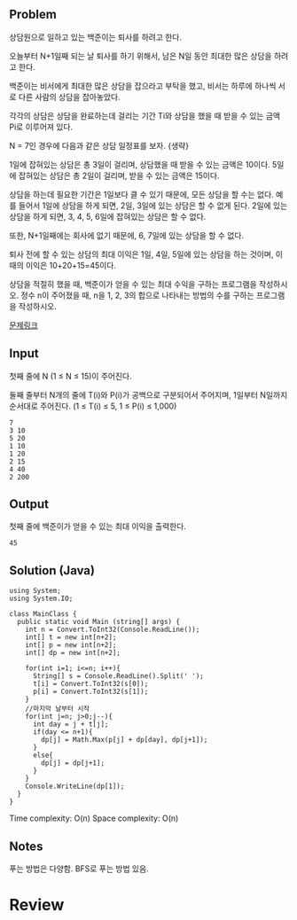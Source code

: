## Problem
상담원으로 일하고 있는 백준이는 퇴사를 하려고 한다.

오늘부터 N+1일째 되는 날 퇴사를 하기 위해서, 남은 N일 동안 최대한 많은 상담을 하려고 한다.

백준이는 비서에게 최대한 많은 상담을 잡으라고 부탁을 했고, 비서는 하루에 하나씩 서로 다른 사람의 상담을 잡아놓았다.

각각의 상담은 상담을 완료하는데 걸리는 기간 Ti와 상담을 했을 때 받을 수 있는 금액 Pi로 이루어져 있다.

N = 7인 경우에 다음과 같은 상담 일정표를 보자.
{생략}

1일에 잡혀있는 상담은 총 3일이 걸리며, 상담했을 때 받을 수 있는 금액은 10이다. 5일에 잡혀있는 상담은 총 2일이 걸리며, 받을 수 있는 금액은 15이다.

상담을 하는데 필요한 기간은 1일보다 클 수 있기 때문에, 모든 상담을 할 수는 없다. 예를 들어서 1일에 상담을 하게 되면, 2일, 3일에 있는 상담은 할 수 없게 된다. 2일에 있는 상담을 하게 되면, 3, 4, 5, 6일에 잡혀있는 상담은 할 수 없다.

또한, N+1일째에는 회사에 없기 때문에, 6, 7일에 있는 상담을 할 수 없다.

퇴사 전에 할 수 있는 상담의 최대 이익은 1일, 4일, 5일에 있는 상담을 하는 것이며, 이때의 이익은 10+20+15=45이다.

상담을 적절히 했을 때, 백준이가 얻을 수 있는 최대 수익을 구하는 프로그램을 작성하시오.
정수 n이 주어졌을 때, n을 1, 2, 3의 합으로 나타내는 방법의 수를 구하는 프로그램을 작성하시오.

[문제링크](https://www.acmicpc.net/problem/14501)

## Input
첫째 줄에 N (1 ≤ N ≤ 15)이 주어진다.

둘째 줄부터 N개의 줄에 T(i)와 P(i)가 공백으로 구분되어서 주어지며, 1일부터 N일까지 순서대로 주어진다. (1 ≤ T(i) ≤ 5, 1 ≤ P(i) ≤ 1,000)
```
7
3 10
5 20
1 10
1 20
2 15
4 40
2 200
```

## Output
첫째 줄에 백준이가 얻을 수 있는 최대 이익을 출력한다.
```
45
```

## Solution (Java)
```
using System;
using System.IO;

class MainClass {
  public static void Main (string[] args) {
    int n = Convert.ToInt32(Console.ReadLine());
    int[] t = new int[n+2];
    int[] p = new int[n+2];
    int[] dp = new int[n+2];

    for(int i=1; i<=n; i++){
      String[] s = Console.ReadLine().Split(' ');
      t[i] = Convert.ToInt32(s[0]);
      p[i] = Convert.ToInt32(s[1]);
    }
    //마지막 날부터 시작
    for(int j=n; j>0;j--){
      int day = j + t[j];
      if(day <= n+1){
        dp[j] = Math.Max(p[j] + dp[day], dp[j+1]);
      }
      else{
        dp[j] = dp[j+1];
      }
    }
    Console.WriteLine(dp[1]);
  }
}
```
Time complexity: O(n)
Space complexity: O(n)

## Notes
푸는 방법은 다양함. BFS로 푸는 방법 있음.

# Review